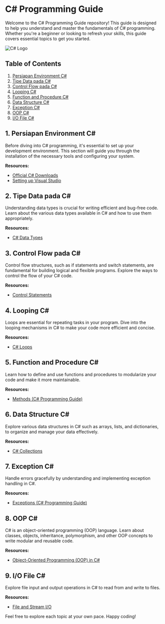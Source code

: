 # C# Programming Guide

Welcome to the C# Programming Guide repository! This guide is designed to help you understand and master the fundamentals of C# programming. Whether you're a beginner or looking to refresh your skills, this guide covers essential topics to get you started.

![C# Logo]([https://example.com/csharp-logo.png](https://images.unsplash.com/photo-1542831371-29b0f74f9713?q=80&w=1770&auto=format&fit=crop&ixlib=rb-4.0.3&ixid=M3wxMjA3fDB8MHxwaG90by1wYWdlfHx8fGVufDB8fHx8fA%3D%3D))

## Table of Contents

1. [Persiapan Environment C#](#persiapan-environment-c)
2. [Tipe Data pada C#](#tipe-data-pada-c)
3. [Control Flow pada C#](#control-flow-pada-c)
4. [Looping C#](#looping-c)
5. [Function and Procedure C#](#function-and-procedure-c)
6. [Data Structure C#](#data-structure-c)
7. [Exception C#](#exception-c)
8. [OOP C#](#oop-c)
9. [I/O File C#](#io-file-c)

## 1. Persiapan Environment C#
Before diving into C# programming, it's essential to set up your development environment. This section will guide you through the installation of the necessary tools and configuring your system.

**Resources:**
- [Official C# Downloads](https://dotnet.microsoft.com/download)
- [Setting up Visual Studio](https://docs.microsoft.com/en-us/visualstudio/install/install-visual-studio?view=vs-2022)

## 2. Tipe Data pada C#
Understanding data types is crucial for writing efficient and bug-free code. Learn about the various data types available in C# and how to use them appropriately.

**Resources:**
- [C# Data Types](https://docs.microsoft.com/en-us/dotnet/csharp/language-reference/builtin-types/)

## 3. Control Flow pada C#
Control flow structures, such as if statements and switch statements, are fundamental for building logical and flexible programs. Explore the ways to control the flow of your C# code.

**Resources:**
- [Control Statements](https://docs.microsoft.com/en-us/dotnet/csharp/language-reference/statements/)

## 4. Looping C#
Loops are essential for repeating tasks in your program. Dive into the looping mechanisms in C# to make your code more efficient and concise.

**Resources:**
- [C# Loops](https://docs.microsoft.com/en-us/dotnet/csharp/language-reference/keywords/for)

## 5. Function and Procedure C#
Learn how to define and use functions and procedures to modularize your code and make it more maintainable.

**Resources:**
- [Methods (C# Programming Guide)](https://docs.microsoft.com/en-us/dotnet/csharp/programming-guide/classes-and-structs/methods)

## 6. Data Structure C#
Explore various data structures in C# such as arrays, lists, and dictionaries, to organize and manage your data effectively.

**Resources:**
- [C# Collections](https://docs.microsoft.com/en-us/dotnet/csharp/programming-guide/concepts/collections)

## 7. Exception C#
Handle errors gracefully by understanding and implementing exception handling in C#.

**Resources:**
- [Exceptions (C# Programming Guide)](https://docs.microsoft.com/en-us/dotnet/csharp/programming-guide/exceptions/)

## 8. OOP C#
C# is an object-oriented programming (OOP) language. Learn about classes, objects, inheritance, polymorphism, and other OOP concepts to write modular and reusable code.

**Resources:**
- [Object-Oriented Programming (OOP) in C#](https://docs.microsoft.com/en-us/dotnet/csharp/programming-guide/concepts/object-oriented-programming)

## 9. I/O File C#
Explore file input and output operations in C# to read from and write to files.

**Resources:**
- [File and Stream I/O](https://docs.microsoft.com/en-us/dotnet/standard/io/)

Feel free to explore each topic at your own pace. Happy coding!
